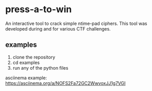 # press-a-to-win

An interactive tool to crack simple ntime-pad ciphers. This tool was developed during and for various CTF challenges. 

## examples

1. clone the repository
2. cd examples
3. run any of the python files

asciinema example:
https://asciinema.org/a/NOFS2Fa72GC2WwvoxJJ1g7VGI
